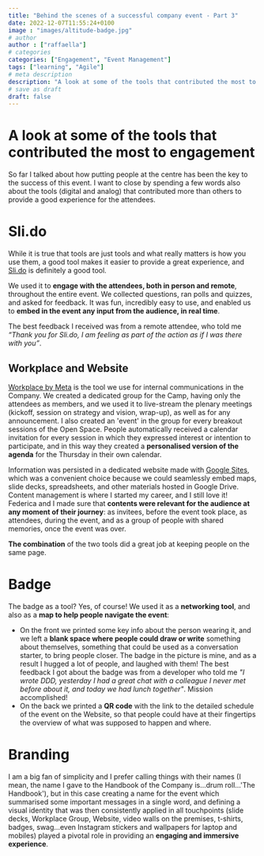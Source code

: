 ```yaml
---
title: "Behind the scenes of a successful company event - Part 3"
date: 2022-12-07T11:55:24+0100
image : "images/altitude-badge.jpg"
# author
author : ["raffaella"]
# categories
categories: ["Engagement", "Event Management"]
tags: ["learning", "Agile"]
# meta description
description: "A look at some of the tools that contributed the most to engagement"
# save as draft
draft: false
---
```

# A look at some of the tools that contributed the most to engagement
So far I talked about how putting people at the centre has been the key to the success of this event. 
I want to close by spending a few words also about the tools (digital and analog) that contributed more than others to provide a good experience for the attendees.

# Sli.do
While it is true that tools are just tools and what really matters is how you use them, a good tool makes it easier to provide a great experience, and [Sli.do](https://www.slido.com/) is definitely a good tool.

We used it to **engage with the attendees, both in person and remote**, throughout the entire event. 
We collected questions, ran polls and quizzes, and asked for feedback.
It was fun, incredibly easy to use, and enabled us to **embed in the event any input from the audience, in real time**. 

The best feedback I received was from a remote attendee, who told me *“Thank you for Sli.do, I am feeling as part of the action as if I was there with you”*.

## Workplace and Website
[Workplace by Meta](https://work.workplace.com/) is the tool we use for internal communications in the Company. We created a dedicated group for the Camp, having only the attendees as members, and we used it to live-stream the plenary meetings (kickoff, session on strategy and vision, wrap-up), as well as for any announcement.
I also created an 'event' in the group for every breakout sessions of the Open Space. People automatically received a calendar invitation for every session in which they expressed interest or intention to participate, and in this way they created a **personalised version of the agenda** for the Thursday in their own calendar.

Information was persisted in a dedicated website made with [Google Sites](https://sites.google.com/), which was a convenient choice because we could seamlessly embed maps, slide decks, spreadsheets, and other materials hosted in Google Drive. 
Content management is where I started my career, and I still love it! Federica and I made sure that **contents were relevant for the audience at any moment of their journey**: as invitees, before the event took place, as attendees, during the event, and as a group of people with shared memories, once the event was over.

**The combination** of the two tools did a great job at keeping people on the same page.

# Badge
The badge as a tool? Yes, of course! We used it as a **networking tool**, and also as a **map to help people navigate the event**:

- On the front we printed some key info about the person wearing it, and we left a **blank space where people could draw or write** something about themselves, something that could be used as a conversation starter, to bring people closer. The badge in the picture is mine, and as a result I hugged a lot of people, and laughed with them! 
The best feedback I got about the badge was from a developer who told me *"I wrote DDD, yesterday I had a great chat with a colleague I never met before about it, and today we had lunch together"*. Mission accomplished!
- On the back we printed a **QR code** with the link to the detailed schedule of the event on the Website, so that people could have at their fingertips the overview of what was supposed to happen and where.

# Branding
I am a big fan of simplicity and I prefer calling things with their names (I mean, the name I gave to the Handbook of the Company is…drum roll…'The Handbook'), but in this case creating a name for the event which summarised some important messages in a single word, and defining a visual identity that was then consistently applied in all touchpoints (slide decks, Workplace Group, Website, video walls on the premises, t-shirts, badges, swag…even Instagram stickers and wallpapers for laptop and mobiles) played a pivotal role in providing an **engaging and immersive experience**.
